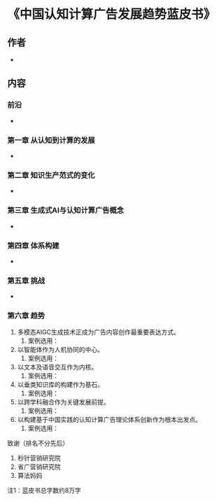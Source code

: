 # 《中国认知计算广告发展趋势蓝皮书》
## 作者
* 
## 内容
### 前沿
* 
### 第一章 从认知到计算的发展
* 
### 第二章 知识生产范式的变化
* 
### 第三章 生成式AI与认知计算广告概念
* 
### 第四章 体系构建
* 
### 第五章 挑战
* 
### 第六章 趋势
1. 多模态AIGC生成技术正成为广告内容创作最重要表达方式。
   1. 案例选用：
2. 以智能体作为人机协同的中心。
   1. 案例选用：
3. 以文本及语音交互作为内核。
   1. 案例选用：
4. 以垂类知识库的构建作为基石。
   1. 案例选用：
5. 以跨学科融合作为关键发展前提。
   1. 案例选用：
6. 以构建基于中国实践的认知计算广告理论体系创新作为根本出发点。
   1. 案例选用：

致谢（排名不分先后）
1. 秒针营销研究院
2. 省广营销研究院
3. 算法妈妈

注1：蓝皮书总字数约8万字